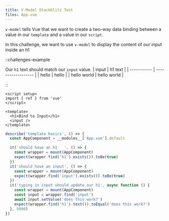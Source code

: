 ```yaml
---
title: V-Model Stackblitz Test
files: App.vue
---
```


`v-model` tells Vue that we want to create a two-way data binding between a value in our `template` and a value in our `script`.

In this challenge, we want to use `v-model` to display the content of our input inside an h1

::challenges-example

Our `h1` text should match our `input` value.
| input | h1 text |
| ----------- | ------------------ |
| hello | hello |
| hello world | hello world |

::

```vue
<script setup>
import { ref } from 'vue'
</script>

<template>
  <h1>Bind to Input</h1>
  <input />
</template>
```

```js
describe('template basics', () => {
  const AppComponent = __modules__['App.vue'].default

  it('should have an h1   ', () => {
    const wrapper = mount(AppComponent)
    expect(wrapper.find('h1').exists()).toBe(true)
  })
  it('should have an input', () => {
    const wrapper = mount(AppComponent)
    expect(wrapper.find('input').exists()).toBe(true)
  })
  it('typing in input should update our h1', async function () {
    const wrapper = mount(AppComponent)
    const input = wrapper.find('input')
    await input.setValue('does this work?')
    expect(wrapper.find('h1').text()).toEqual('does this work?')
  }, 5000)
})
```
